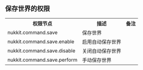 ## **保存世界的权限**
<table>
    <tr align="center" valign="center">
        <th>权限节点</th><th>描述</th><th>备注</th>
    </tr>
    <tr>
        <td>nukkit.command.save</td><td>保存世界</td><td></td>
    </tr>
    <tr>
        <td>nukkit.command.save.enable</td><td>启用自动保存世界</td><td></td>
    </tr>
    <tr>
        <td>nukkit.command.save.disable</td><td>关闭自动保存世界</td><td></td>
    </tr>
    <tr>
        <td>nukkit.command.save.perform</td><td>手动保存世界</td><td></td>
    </tr>
</table>